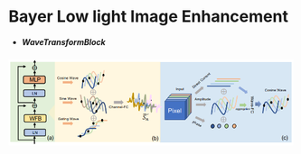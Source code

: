 # Bayer Low light Image Enhancement

- ##### WaveTransformBlock
![WaveTransformBlock](./images/image_1.png )
